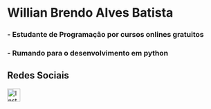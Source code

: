 # Willian Brendo Alves Batista

### - Estudante de Programação por cursos onlines gratuitos
### - Rumando para o desenvolvimento em python

## Redes Sociais
<a href="https://www.instagram.com/willianbrendo.ab/">
  <img src="https://upload.wikimedia.org/wikipedia/commons/a/a5/Instagram_icon.png" alt="Instagram" width="30" height="30"> 
</a>


